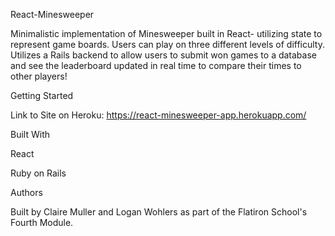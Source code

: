 React-Minesweeper

Minimalistic implementation of Minesweeper built in React- utilizing state to represent game boards.  Users can play on three different levels of difficulty.  Utilizes a Rails backend to allow users to submit won games to a database and see the leaderboard updated in real time to compare their times to other players!

Getting Started

Link to Site on Heroku: https://react-minesweeper-app.herokuapp.com/

Built With

React

Ruby on Rails

Authors

Built by Claire Muller and Logan Wohlers as part of the Flatiron School's Fourth Module.



